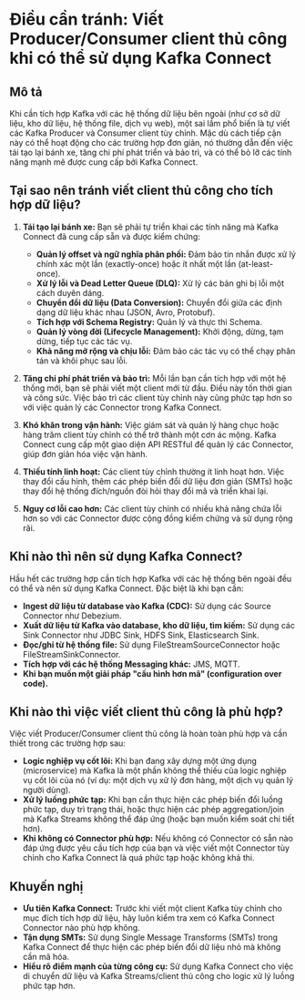 # Điều cần tránh: Viết Producer/Consumer client thủ công khi có thể sử dụng Kafka Connect

## Mô tả
Khi cần tích hợp Kafka với các hệ thống dữ liệu bên ngoài (như cơ sở dữ liệu, kho dữ liệu, hệ thống file, dịch vụ web), một sai lầm phổ biến là tự viết các Kafka Producer và Consumer client tùy chỉnh. Mặc dù cách tiếp cận này có thể hoạt động cho các trường hợp đơn giản, nó thường dẫn đến việc tái tạo lại bánh xe, tăng chi phí phát triển và bảo trì, và có thể bỏ lỡ các tính năng mạnh mẽ được cung cấp bởi Kafka Connect.

## Tại sao nên tránh viết client thủ công cho tích hợp dữ liệu?
1.  **Tái tạo lại bánh xe:** Bạn sẽ phải tự triển khai các tính năng mà Kafka Connect đã cung cấp sẵn và được kiểm chứng:
    *   **Quản lý offset và ngữ nghĩa phân phối:** Đảm bảo tin nhắn được xử lý chính xác một lần (exactly-once) hoặc ít nhất một lần (at-least-once).
    *   **Xử lý lỗi và Dead Letter Queue (DLQ):** Xử lý các bản ghi bị lỗi một cách duyên dáng.
    *   **Chuyển đổi dữ liệu (Data Conversion):** Chuyển đổi giữa các định dạng dữ liệu khác nhau (JSON, Avro, Protobuf).
    *   **Tích hợp với Schema Registry:** Quản lý và thực thi Schema.
    *   **Quản lý vòng đời (Lifecycle Management):** Khởi động, dừng, tạm dừng, tiếp tục các tác vụ.
    *   **Khả năng mở rộng và chịu lỗi:** Đảm bảo các tác vụ có thể chạy phân tán và khôi phục sau lỗi.

2.  **Tăng chi phí phát triển và bảo trì:** Mỗi lần bạn cần tích hợp với một hệ thống mới, bạn sẽ phải viết một client mới từ đầu. Điều này tốn thời gian và công sức. Việc bảo trì các client tùy chỉnh này cũng phức tạp hơn so với việc quản lý các Connector trong Kafka Connect.

3.  **Khó khăn trong vận hành:** Việc giám sát và quản lý hàng chục hoặc hàng trăm client tùy chỉnh có thể trở thành một cơn ác mộng. Kafka Connect cung cấp một giao diện API RESTful để quản lý các Connector, giúp đơn giản hóa việc vận hành.

4.  **Thiếu tính linh hoạt:** Các client tùy chỉnh thường ít linh hoạt hơn. Việc thay đổi cấu hình, thêm các phép biến đổi dữ liệu đơn giản (SMTs) hoặc thay đổi hệ thống đích/nguồn đòi hỏi thay đổi mã và triển khai lại.

5.  **Nguy cơ lỗi cao hơn:** Các client tùy chỉnh có nhiều khả năng chứa lỗi hơn so với các Connector được cộng đồng kiểm chứng và sử dụng rộng rãi.

## Khi nào thì nên sử dụng Kafka Connect?
Hầu hết các trường hợp cần tích hợp Kafka với các hệ thống bên ngoài đều có thể và nên sử dụng Kafka Connect. Đặc biệt là khi bạn cần:
*   **Ingest dữ liệu từ database vào Kafka (CDC):** Sử dụng các Source Connector như Debezium.
*   **Xuất dữ liệu từ Kafka vào database, kho dữ liệu, tìm kiếm:** Sử dụng các Sink Connector như JDBC Sink, HDFS Sink, Elasticsearch Sink.
*   **Đọc/ghi từ hệ thống file:** Sử dụng FileStreamSourceConnector hoặc FileStreamSinkConnector.
*   **Tích hợp với các hệ thống Messaging khác:** JMS, MQTT.
*   **Khi bạn muốn một giải pháp "cấu hình hơn mã" (configuration over code).**

## Khi nào thì việc viết client thủ công là phù hợp?
Việc viết Producer/Consumer client thủ công là hoàn toàn phù hợp và cần thiết trong các trường hợp sau:
*   **Logic nghiệp vụ cốt lõi:** Khi bạn đang xây dựng một ứng dụng (microservice) mà Kafka là một phần không thể thiếu của logic nghiệp vụ cốt lõi của nó (ví dụ: một dịch vụ xử lý đơn hàng, một dịch vụ quản lý người dùng).
*   **Xử lý luồng phức tạp:** Khi bạn cần thực hiện các phép biến đổi luồng phức tạp, duy trì trạng thái, hoặc thực hiện các phép aggregation/join mà Kafka Streams không thể đáp ứng (hoặc bạn muốn kiểm soát chi tiết hơn).
*   **Khi không có Connector phù hợp:** Nếu không có Connector có sẵn nào đáp ứng được yêu cầu tích hợp của bạn và việc viết một Connector tùy chỉnh cho Kafka Connect là quá phức tạp hoặc không khả thi.

## Khuyến nghị
*   **Ưu tiên Kafka Connect:** Trước khi viết một client Kafka tùy chỉnh cho mục đích tích hợp dữ liệu, hãy luôn kiểm tra xem có Kafka Connect Connector nào phù hợp không.
*   **Tận dụng SMTs:** Sử dụng Single Message Transforms (SMTs) trong Kafka Connect để thực hiện các phép biến đổi dữ liệu nhỏ mà không cần mã hóa.
*   **Hiểu rõ điểm mạnh của từng công cụ:** Sử dụng Kafka Connect cho việc di chuyển dữ liệu và Kafka Streams/client thủ công cho logic xử lý luồng phức tạp hơn.